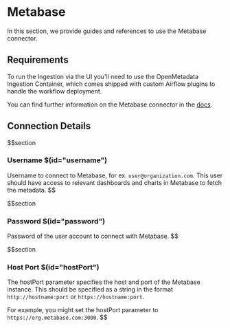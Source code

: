 # Metabase

In this section, we provide guides and references to use the Metabase connector.

## Requirements

To run the Ingestion via the UI you'll need to use the OpenMetadata Ingestion Container, which comes shipped with custom Airflow plugins to handle the workflow deployment.

You can find further information on the Metabase connector in the [docs](https://docs.open-metadata.org/connectors/dashboard/metabase).


## Connection Details

$$section
### Username $(id="username")

Username to connect to Metabase, for ex. `user@organization.com`. This user should have access to relevant dashboards and charts in Metabase to fetch the metadata.
$$

$$section
### Password $(id="password")

Password of the user account to connect with Metabase.
$$

$$section
### Host Port $(id="hostPort")

The hostPort parameter specifies the host and port of the Metabase instance. This should be specified as a string in the format `http://hostname:port` or `https://hostname:port`. 

For example, you might set the hostPort parameter to `https://org.metabase.com:3000`.
$$

